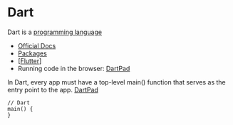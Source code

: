 # Dart

Dart is a [programming language](programming-languages.md)

- [Official Docs](https://dart.dev/)
- [Packages](https://pub.dev/)
- [[Flutter]]
- Running code in the browser: [DartPad](https://dartpad.dev/)

In Dart, every app must have a top-level main() function that serves as the entry point to the app. [DartPad](https://dartpad.dev/0df636e00f348bdec2bc1c8ebc7daeb1)

```
// Dart
main() {
}
```

[//begin]: # "Autogenerated link references for markdown compatibility"
[flutter]: flutter "Flutter"
[//end]: # "Autogenerated link references"
